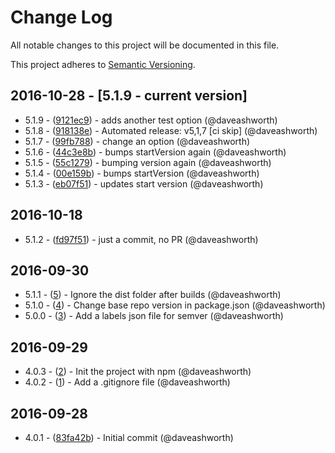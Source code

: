 # Change Log
All notable changes to this project will be documented in this file.

This project adheres to [Semantic Versioning](http://semver.org/).

## 2016-10-28 - [5.1.9 - current version]

- 5.1.9 - ([9121ec9](https://github.com/daveashworth/github-release-test/commit/9121ec9a556ac97214ff7928904e907e1e1c365e)) - adds another test option (@daveashworth)
- 5.1.8 - ([918138e](https://github.com/daveashworth/github-release-test/commit/918138e31600b12d53207a6c8c3f9cdd0d070b7c)) - Automated release: v5,1,7  [ci skip] (@daveashworth)
- 5.1.7 - ([99fb788](https://github.com/daveashworth/github-release-test/commit/99fb78892e28baeac0a9b632e501ede46bf4b583)) - change an option (@daveashworth)
- 5.1.6 - ([44c3e8b](https://github.com/daveashworth/github-release-test/commit/44c3e8b70b64cd8af5188d2432478b8f409a763a)) - bumps startVersion again (@daveashworth)
- 5.1.5 - ([55c1279](https://github.com/daveashworth/github-release-test/commit/55c1279c91087875fc7ae167678058948055c537)) - bumping version again (@daveashworth)
- 5.1.4 - ([00e159b](https://github.com/daveashworth/github-release-test/commit/00e159bfd593d5afde6a100c864c7ecc8e2e9c39)) - bumps startVersion (@daveashworth)
- 5.1.3 - ([eb07f51](https://github.com/daveashworth/github-release-test/commit/eb07f5148288b72d2211a9c2e68cc97b5cf7e43a)) - updates start version (@daveashworth)

## 2016-10-18

- 5.1.2 - ([fd97f51](https://github.com/daveashworth/github-release-test/commit/fd97f5125bb2a188715fc123d91a0eeceb1b3163)) - just a commit, no PR (@daveashworth)

## 2016-09-30

- 5.1.1 - ([5](https://github.com/daveashworth/github-release-test/pull/5)) - Ignore the dist folder after builds (@daveashworth)
- 5.1.0 - ([4](https://github.com/daveashworth/github-release-test/pull/4)) - Change base repo version in package.json (@daveashworth)
- 5.0.0 - ([3](https://github.com/daveashworth/github-release-test/pull/3)) - Add a labels json file for semver (@daveashworth)

## 2016-09-29

- 4.0.3 - ([2](https://github.com/daveashworth/github-release-test/pull/2)) - Init the project with npm (@daveashworth)
- 4.0.2 - ([1](https://github.com/daveashworth/github-release-test/pull/1)) - Add a .gitignore file (@daveashworth)

## 2016-09-28

- 4.0.1 - ([83fa42b](https://github.com/daveashworth/github-release-test/commit/83fa42bc057d3f70e1e820da9a9db472d604b12b)) - Initial commit (@daveashworth)


